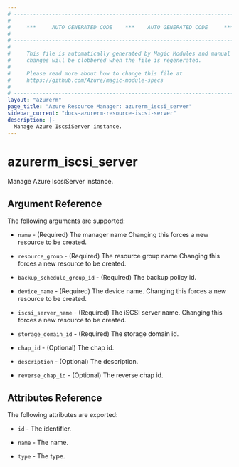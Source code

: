 ```yaml
---
# ----------------------------------------------------------------------------
#
#     ***     AUTO GENERATED CODE    ***    AUTO GENERATED CODE     ***
#
# ----------------------------------------------------------------------------
#
#     This file is automatically generated by Magic Modules and manual
#     changes will be clobbered when the file is regenerated.
#
#     Please read more about how to change this file at
#     https://github.com/Azure/magic-module-specs
#
# ----------------------------------------------------------------------------
layout: "azurerm"
page_title: "Azure Resource Manager: azurerm_iscsi_server"
sidebar_current: "docs-azurerm-resource-iscsi-server"
description: |-
  Manage Azure IscsiServer instance.
---
```


# azurerm_iscsi_server

Manage Azure IscsiServer instance.


## Argument Reference

The following arguments are supported:

* `name` - (Required) The manager name Changing this forces a new resource to be created.

* `resource_group` - (Required) The resource group name Changing this forces a new resource to be created.

* `backup_schedule_group_id` - (Required) The backup policy id.

* `device_name` - (Required) The device name. Changing this forces a new resource to be created.

* `iscsi_server_name` - (Required) The iSCSI server name. Changing this forces a new resource to be created.

* `storage_domain_id` - (Required) The storage domain id.

* `chap_id` - (Optional) The chap id.

* `description` - (Optional) The description.

* `reverse_chap_id` - (Optional) The reverse chap id.

## Attributes Reference

The following attributes are exported:

* `id` - The identifier.

* `name` - The name.

* `type` - The type.
